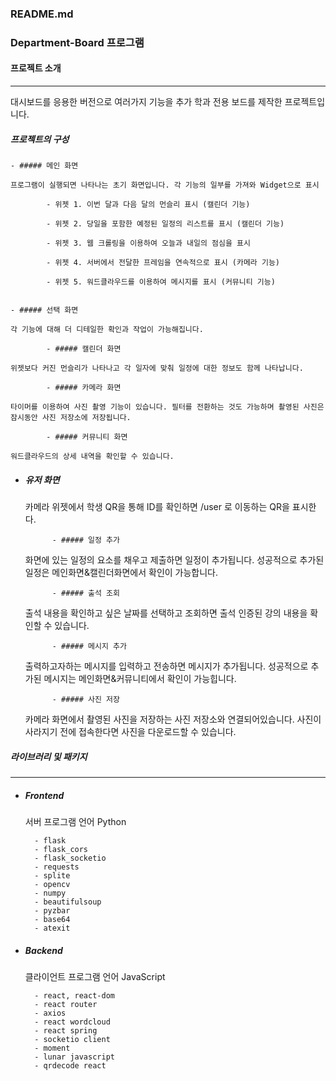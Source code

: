 ### README.md


### Department-Board 프로그램


#### 프로젝트 소개

----

대시보드를 응용한 버전으로 여러가지 기능을 추가 학과 전용 보드를 제작한 프로젝트입니다.

##### 프로젝트의 구성

	- ##### 메인 화면

	프로그램이 실행되면 나타나는 초기 화면입니다. 각 기능의 일부를 가져와 Widget으로 표시

			- 위젯 1. 이번 달과 다음 달의 먼슬리 표시 (캘린더 기능)

			- 위젯 2. 당일을 포함한 예정된 일정의 리스트를 표시 (캘린더 기능)

			- 위젯 3. 웹 크롤링을 이용하여 오늘과 내일의 점심을 표시

			- 위젯 4. 서버에서 전달한 프레임을 연속적으로 표시 (카메라 기능)

			- 위젯 5. 워드클라우드를 이용하여 메시지를 표시 (커뮤니티 기능)


	- ##### 선택 화면

	각 기능에 대해 더 디테일한 확인과 작업이 가능해집니다.

			- ##### 캘린더 화면

	위젯보다 커진 먼슬리가 나타나고 각 일자에 맞춰 일정에 대한 정보도 함께 나타납니다.

			- ##### 카메라 화면

	타이머를 이용하여 사진 촬영 기능이 있습니다. 필터를 전환하는 것도 가능하며 촬영된 사진은 잠시동안 사진 저장소에 저장됩니다.

			- ##### 커뮤니티 화면

	워드클라우드의 상세 내역을 확인할 수 있습니다.

- ##### 유저 화면


	카메라 위젯에서 학생 QR을 통해 ID를 확인하면 /user 로 이동하는 QR을 표시한다.

			- ##### 일정 추가

	화면에 있는 일정의 요소를 채우고 제출하면 일정이 추가됩니다. 성공적으로 추가된 일정은 메인화면&캘린더화면에서 확인이 가능합니다.

			- ##### 출석 조회

	출석 내용을 확인하고 싶은 날짜를 선택하고 조회하면 출석 인증된 강의 내용을 확인할 수 있습니다.

			- ##### 메시지 추가

	출력하고자하는 메시지를 입력하고 전송하면 메시지가 추가됩니다. 성공적으로 추가된 메시지는 메인화면&커뮤니티에서 확인이 가능힙니다.

			- ##### 사진 저장

	카메라 화면에서 촬영된 사진을 저장하는 사진 저장소와 연결되어있습니다. 사진이 사라지기 전에 접속한다면 사진을 다운로드할 수 있습니다.

##### 라이브러리 및 패키지

----

- ##### Frontend


	서버 프로그램 언어 Python


		- flask
		- flask_cors
		- flask_socketio
		- requests
		- splite
		- opencv
		- numpy
		- beautifulsoup
		- pyzbar
		- base64
		- atexit

- ##### Backend


	클라이언트 프로그램 언어 JavaScript


		- react, react-dom
		- react router
		- axios
		- react wordcloud
		- react spring
		- socketio client
		- moment
		- lunar javascript
		- qrdecode react
